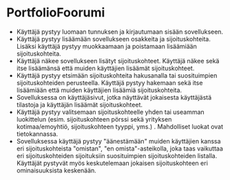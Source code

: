 # PortfolioFoorumi


* Käyttäjä pystyy luomaan tunnuksen ja kirjautumaan sisään sovellukseen.
* Käyttäjä pystyy lisäämään sovellukseen osakkeita ja sijoituskohteita. Lisäksi käyttäjä pystyy muokkaamaan ja poistamaan lisäämiään sijoituskohteita.
* Käyttäjä näkee sovellukseen lisätyt sijoituskohteet. Käyttäjä näkee sekä itse lisäämänsä että muiden käyttäjien lisäämät sijoituskohteet.
* Käyttäjä pystyy etsimään sijoituskohteita hakusanalla tai suosituimpien sijoituskohteiden perusteella. Käyttäjä pystyy hakemaan sekä itse lisäämiään että muiden käyttäjien lisäämiä sijoituskohteita.
* Sovelluksessa on käyttäjäsivut, jotka näyttävät jokaisesta käyttäjästä tilastoja ja käyttäjän lisäämät sijoituskohteet.
* Käyttäjä pystyy valitsemaan sijoituskohteelle yhden tai useamman luokittelun (esim. sijoituskohteen pörssi sekä yrityksen kotimaa/emoyhtiö, sijoituskohteen tyyppi, yms.) . Mahdolliset luokat ovat tietokannassa.
* Sovelluksessa käyttäjä pystyy "äänestämään" muiden käyttäjien kanssa eri sijoituskohteista "omistan", "en omista"-asteikolla, joka taas vaikuttaa eri sijoituskohteiden sijoituksiin suosituimpien sijoituskohteiden listalla. Käyttäjät pystyvät myös keskutelemaan jokaisen sijoituskohteen eri ominaisuuksista keskenään. 
